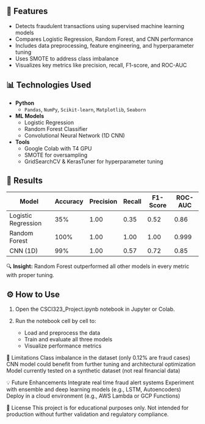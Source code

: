 ## 🚀 Features

- Detects fraudulent transactions using supervised machine learning models
- Compares Logistic Regression, Random Forest, and CNN performance
- Includes data preprocessing, feature engineering, and hyperparameter tuning
- Uses SMOTE to address class imbalance
- Visualizes key metrics like precision, recall, F1-score, and ROC-AUC

## 📊 Technologies Used

- **Python**
  - `Pandas`, `NumPy`, `Scikit-learn`, `Matplotlib`, `Seaborn`
- **ML Models**
  - Logistic Regression
  - Random Forest Classifier
  - Convolutional Neural Network (1D CNN)
- **Tools**
  - Google Colab with T4 GPU
  - SMOTE for oversampling
  - GridSearchCV & KerasTuner for hyperparameter tuning

## 🧪 Results

| Model              | Accuracy | Precision | Recall | F1-Score | ROC-AUC |
|-------------------|----------|-----------|--------|----------|---------|
| Logistic Regression | 35%      | 1.00      | 0.35   | 0.52     | 0.86    |
| Random Forest       | 100%     | 1.00      | 1.00   | 1.00     | 0.999   |
| CNN (1D)            | 99%      | 1.00      | 0.57   | 0.72     | 0.85    |

🔍 **Insight:** Random Forest outperformed all other models in every metric with proper tuning.

## ⚙️ How to Use

1. Open the CSCI323_Project.ipynb notebook in Jupyter or Colab.

2. Run the notebook cell by cell to:
   - Load and preprocess the data
   - Train and evaluate all three models
   - Visualize performance metrics

📌 Limitations
Class imbalance in the dataset (only 0.12% are fraud cases)
CNN model could benefit from further tuning and architectural optimization
Model currently tested on a synthetic dataset (not real financial data)

💡 Future Enhancements
Integrate real time fraud alert systems
Experiment with ensemble and deep learning models (e.g., LSTM, Autoencoders)
Deploy in a cloud environment (e.g., AWS Lambda or GCP Functions)

📄 License
This project is for educational purposes only. Not intended for production without further validation and regulatory compliance.
